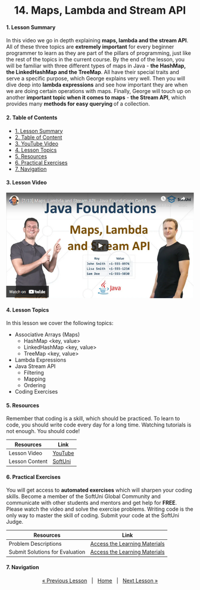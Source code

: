 <h1 align="center">14. Maps, Lambda and Stream API</h1>

#### 1. Lesson Summary

<span>In this video we go in depth explaining <b>maps, lambda and the stream API</b>. All of these three topics are <b>extremely important</b> for every beginner programmer to learn as they are part of the pillars of programming, just like the rest of the topics in the current course.</span>
<span>By the end of the lesson, you will be familiar with three different types of maps in Java - <b>the HashMap, the LinkedHashMap and the TreeMap</b>. All have their special traits and serve a specific purpose, which George explains very well.</span>
<span>Then you will dive deep into <b>lambda expressions</b> and see how important they are when we are doing certain operations with maps.</span>
<span>Finally, George will touch up on another <b>important topic when it comes to maps</b> - <b>the Stream API</b>, which provides many <b>methods for easy querying </b>of a collection.</span>

#### 2. Table of Contents
* [1. Lesson Summary](#1-Lesson-Summary)
* [2. Table of Content](#2-Table-of-Content)
* [3. YouTube Video](#3-YouTube-Video)
* [4. Lesson Topics](#4-Lesson-Topics)
* [5. Resources](#5-Resources)
* [6. Practical Exercises](#6-Practical-Exercises)
* [7. Navigation](#7-Navigation)

#### 3. Lesson Video
<p align="center">
<a href="https://youtu.be/FMUIhcJLJEM">
    <img src="assets/embedded-videos/14.png" alt="YouTube Thumbnail">
 </a>
</p>

#### 4. Lesson Topics
In this lesson we cover the following topics:
* Associative Arrays (Maps)
    * HashMap <key, value>
    * LinkedHashMap <key, value>
    * TreeMap <key, value>
* Lambda Expressions
* Java Stream API
    * Filtering
    * Mapping
    * Ordering
* Coding Exercises

#### 5. Resources
<p>Remember that coding is a skill, which should be practiced. To learn to code, you should write code every day for a long time. Watching tutorials is not enough. You should code! </p>

| Resources | Link |
| ----- | ----- |
| Lesson Video| [YouTube](https://youtu.be/FMUIhcJLJEM) |
| Lesson Content | [SoftUni](https://softuni.org/code-lessons/java-foundations-certification-maps-lambda-and-stream-api/) |

#### 6. Practical Exercises
You will get access to **automated exercises** which will sharpen your coding skills. Become a member of the SoftUni Global Community and communicate with other students and mentors and get help for **FREE**.
Please watch the video and solve the exercise problems. Writing code is the only way to master the skill of coding. Submit your code at the SoftUni Judge.

| Resources | Link |
| ----- | ----- |
| Problem Descriptions | [Access the Learning Materials](https://softuni.org/code-lessons/java-foundations-certification-maps-lambda-and-stream-api/) |
| Submit Solutions for Evaluation | [Access the Learning Materials](https://softuni.org/code-lessons/java-foundations-certification-maps-lambda-and-stream-api/) |

#### 7. Navigation

<p align="center">
    <a href="https://github.com/SoftUni/Free-Java-Certification-Course/blob/main/lessons/13-Strings-and-Text-Processing.md">« Previous Lesson</a> &nbsp; | &nbsp; <a href="https://github.com/SoftUni/Free-Java-Certification-Course">Home</a> &nbsp; | &nbsp; <a href="https://github.com/SoftUni/Free-Java-Certification-Course/blob/main/lessons/15-Objects-and-Classes.md">Next Lesson »</a>
</p>
